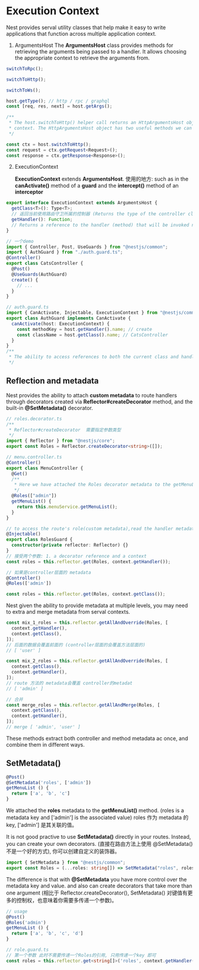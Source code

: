 # Execution Context

Nest provides serval utility classes that help make it easy to write applications that function across
multiple application context.

1. ArgumentsHost
   The **ArgumentsHost** class provides methods for retrieving the arguments being passed to a handler. It allows
   choosing the appropriate context to retrieve the arguments from.

```ts
switchToRpc();

switchToHttp();

switchToWs();

host.getType(); // http / rpc / graphql
const [req, res, next] = host.getArgs();

/**
 * The host.switchToHttp() helper call returns an HttpArgumentsHost object that is appropriate for the HTTP application
 * context. The HttpArgumentsHost object has two useful methods we can use to extract the desired objects.
 */

const ctx = host.switchToHttp();
const request = ctx.getRequest<Request>();
const response = ctx.getResponse<Response>();
```

2. ExecutionContext

   **ExecutionContext** extends **ArgumentsHost**. 使用的地方: such as in the **canActivate()** method
   of a **guard** and the **intercept()** method of an **interceptor**

```ts
export interface ExecutionContext extends ArgumentsHost {
  getClass<T>(): Type<T>;
  // 返回当前使用路由守卫所属的控制器 (Returns the type of the controller class which the current handler belongs to)
  getHandler(): Function;
  // Returns a reference to the handler (method) that will be invoked next in the request pipeline.
}
```

```ts
// 一个demo
import { Controller, Post, UseGuards } from "@nestjs/common";
import { AuthGuard } from "./auth.guard.ts";
@Controller()
export class CatsController {
  @Post()
  @UseGuards(AuthGuard)
  create() {
    // ...
  }
}

// auth.guard.ts
import { CanActivate, Injectable, ExecutionContext } from "@nestjs/common";
export class AuthGuard implements CanActivate {
  canActivate(host: ExecutionContext) {
    const methodKey = host.getHandler().name; // create
    const className = host.getClass().name; // CatsController
  }
}
/**
 * The ability to access references to both the current class and handler method
 */
```

## Reflection and metadata

Nest provides the ability to attach **custom metadata** to route handlers through decorators created
via **Reflector#createDecorator** method, and the built-in **@SetMetadata()** decorator.

```ts
// roles.decorator.ts
/**
 * Reflector#createDecorator  需要指定参数类型
 */
import { Reflector } from "@nestjs/core";
export const Roles = Reflector.createDecorator<string>([]);

// menu.controller.ts
@Controller()
export class MenuController {
  @Get()
  /**
   * Here we have attached the Roles decorator metadata to the getMenuList() method.
   */
  @Roles(["admin"])
  getMenuList() {
    return this.menuService.getMenuList();
  }
}

// to access the route's role(custom metadata),read the handler metadata, use the get() method
@Injectable()
export class RolesGuard {
  constructor(private reflector: Reflector) {}
}
// 接受两个参数: 1. a decorator reference and a context
const roles = this.reflector.get(Roles, context.getHandler());

// 如果是controller层面的 metadata
@Controller()
@Roles(['admin'])

const roles = this.reflector.get(Roles, context.getClass());
```

Nest given the ability to provide metadata at multiple levels, you may need to extra and merge metadata
from serval contexts.

```ts
const mix_1_roles = this.reflector.getAllAndOverride(Roles, [
  context.getHandler(),
  context.getClass(),
]);
// 后面的数据会覆盖前面的 (controller层面的会覆盖方法层面的)
// [ 'user' ]

const mix_2_roles = this.reflector.getAllAndOverride(Roles, [
  context.getClass(),
  context.getHandler(),
]);
// route 方法的 metadata会覆盖 controller的metadat
// [ 'admin' ]

// 合并
const merge_roles = this.reflector.getAllAndMerge(Roles, [
  context.getClass(),
  context.getHandler(),
]);
// merge [ 'admin', 'user' ]
```

These methods extract both controller and method metadata ac once, and combine them in different ways.

## SetMetadata()

```ts
@Post()
@SetMetadata('roles', ['admin'])
getMenuList () {
  return ['a', 'b', 'c']
}
```

We attached the **roles** metadata to the **getMenuList()** method.
(roles is a metadata key and ['admin'] is the associated value) roles 作为 metadata 的 key, ['admin'] 是其关联的值。

It is not good practive to use **SetMetadata()** directly in your routes. Instead, you can create your own decorators.
(直接在路由方法上使用 @SetMetadata() 不是一个好的方式), 你可以创建自定义的装饰器。

```ts
import { SetMetadata } from "@nestjs/common";
export const Roles = (...roles: string[]) => SetMetadata("roles", roles);
```

The difference is that with **@SetMetadata** you have more control over the metadata key and value.
and also can create decorators that take more than one argument (相比于 Reflector.createDecorator(), SetMetadata()
对键值有更多的控制权，也意味着你需要多传递一个参数)。

```ts
// usage
@Post()
@Roles('admin')
getMenuList () {
  return ['a', 'b', 'c', 'd']
}

// role.guard.ts
// 第一个参数 此时不需要传递一个Roles的引用, 只用传递一个key 即可
const roles = this.reflector.get<string[]>('roles', context.getHandler());
```

